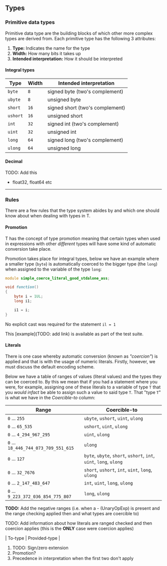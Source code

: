 ## Types

### Primitive data types

Primitive data type are the building blocks of which other more complex types are derived from. Each primitive type has the following 3 attributes:

1. **Type:** Indicates the name for the type
2. **Width:** How many bits it takes up
3. **Intended interpretation:** How it should be interpreted

#### Integral types

|   Type    | Width |     Intended interpretation     |
|-----------|-------|---------------------------------|
| `byte`    | `8`   | signed byte (two's complement)  |
| `ubyte`   | `8`   | unsigned byte                   |
| `short`   | `16`  | signed short (two's complement) |
| `ushort`  | `16`  | unsigned short                  |
| `int`     | `32`  | signed int (two's complement)   |
| `uint`    | `32`  | unsigned int                    |
| `long`    | `64`  | signed long (two's complement)  |
| `ulong`   | `64`  | unsigned long                   |


#### Decimal

TODO: Add this

* float32, float64 etc

---

### Rules

There are a few rules that the type system abides by and which one should know about when dealing with types in T.

#### Promotion

T has the concept of type promotion meaning that certain types when used in expressions with other _different_ types will have some kind of automatic conversion take place.

Promotion takes place for integral types, below we have an example where a smaller type (`byte`) is automatically coerced to the bigger type (the `long`) when assigned to the variable of the type `long`:

```d
module simple_coerce_literal_good_stdalone_ass;

void function()
{
    byte i = 1UL;
    long i1;

    i1 = i;
}
```

No explicit cast was required for the statement `il = 1`

This [example](TODO: add link) is available as part of the test suite.

#### Literals

There is one case whereby automatic conversion (known as _"coercion"_) is applied and that is with the usage of numeric literals. Firstly, however, we must discuss the default encoding scheme.

Below we have a table of ranges of values (literal values) and the types they can be coerced to. By this we mean that if you had a statement where you were, for example, assigning one of these literals to a variable of type `T` that you _would infact_ be able to assign such a value to said type `T`. That "type `T`" is what we have in the _Coercible-to_ column:

| Range                                   | Coercible-to                                                       |
|-----------------------------------------|--------------------------------------------------------------------|
| `0` ... `255`                           | `ubyte`, `ushort`, `uint`, `ulong`                                 |
| `0` ... `65_535`                        | `ushort`, `uint`, `ulong`                                          |
| `0` ... `4_294_967_295`                 | `uint`, `ulong`                                                    |
| `0` ... `18_446_744_073_709_551_615`    | `ulong`                                                            |
| `0` ... `127`                           | `byte`, `ubyte`, `short`, `ushort`, `int`, `uint`, `long`, `ulong` |
| `0` ... `32_7676`                       | `short`, `ushort`, `int`, `uint`, `long`, `ulong`                  |
| `0` ... `2_147_483_647`                 | `int`, `uint`, `long`, `ulong`                                     |
| `0` ... `9_223_372_036_854_775_807`     | `long`, `ulong`                                                    |


**TODO:** Add the negative ranges (i.e. when a -<value> (UnaryOpExp) is present and the range checking applied then
and what types are coercible to)

TODO: Add information about how literals are ranged checked and then coercion applies (this is the **ONLY** case were coercion applies)

| To-type | Provided-type |

1. TODO: Sign/zero extension
2. Promotion?
3. Precedence in interpretation when the first two don't apply
